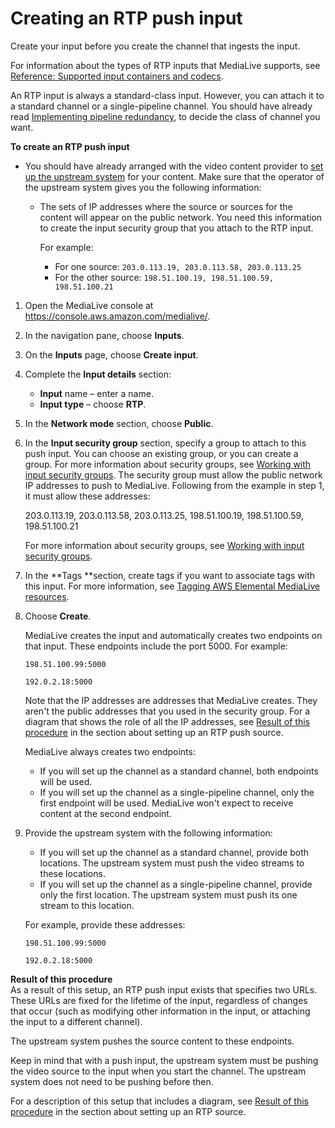 # Creating an RTP push input<a name="input-create-rtp-push"></a>

Create your input before you create the channel that ingests the input\. 

For information about the types of RTP inputs that MediaLive supports, see [Reference: Supported input containers and codecs](inputs-supported-containers.md)\. 

An RTP input is always a standard\-class input\. However, you can attach it to a standard channel or a single\-pipeline channel\. You should have already read [Implementing pipeline redundancy](plan-redundancy-mode.md), to decide the class of channel you want\.

**To create an RTP push input**
+ You should have already arranged with the video content provider to [set up the upstream system](rtp-push-upstream.md) for your content\. Make sure that the operator of the upstream system gives you the following information:
  + The sets of IP addresses where the source or sources for the content will appear on the public network\. You need this information to create the input security group that you attach to the RTP input\.

    For example:
    + For one source: `203.0.113.19, 203.0.113.58, 203.0.113.25`
    + For the other source: `198.51.100.19, 198.51.100.59, 198.51.100.21`

1. Open the MediaLive console at [https://console\.aws\.amazon\.com/medialive/](https://console.aws.amazon.com/medialive/)\.

1. In the navigation pane, choose **Inputs**\.

1. On the **Inputs** page, choose **Create input**\.

1. Complete the **Input details** section:
   + **Input** name – enter a name\.
   + **Input type** – choose **RTP**\. 

1. In the **Network mode** section, choose **Public**\.

1. In the **Input security group** section, specify a group to attach to this push input\. You can choose an existing group, or you can create a group\. For more information about security groups, see [Working with input security groups](working-with-input-security-groups.md)\. The security group must allow the public network IP addresses to push to MediaLive\. Following from the example in step 1, it must allow these addresses:

   203\.0\.113\.19, 203\.0\.113\.58, 203\.0\.113\.25, 198\.51\.100\.19, 198\.51\.100\.59, 198\.51\.100\.21

   For more information about security groups, see [Working with input security groups](working-with-input-security-groups.md)\. 

1. In the **Tags **section, create tags if you want to associate tags with this input\. For more information, see [Tagging AWS Elemental MediaLive resources](tagging.md)\.

1. Choose **Create**\.

   MediaLive creates the input and automatically creates two endpoints on that input\. These endpoints include the port 5000\. For example:

   `198.51.100.99:5000` 

   `192.0.2.18:5000`

   Note that the IP addresses are addresses that MediaLive creates\. They aren't the public addresses that you used in the security group\. For a diagram that shows the role of all the IP addresses, see [Result of this procedure](rtp-push-upstream.md#setup-result-rtp-push) in the section about setting up an RTP push source\.

   MediaLive always creates two endpoints: 
   + If you will set up the channel as a standard channel, both endpoints will be used\. 
   + If you will set up the channel as a single\-pipeline channel, only the first endpoint will be used\. MediaLive won't expect to receive content at the second endpoint\. 

1. Provide the upstream system with the following information:
   + If you will set up the channel as a standard channel, provide both locations\. The upstream system must push the video streams to these locations\.
   + If you will set up the channel as a single\-pipeline channel, provide only the first location\. The upstream system must push its one stream to this location\.

   For example, provide these addresses:

   `198.51.100.99:5000` 

   `192.0.2.18:5000`

**Result of this procedure**  
As a result of this setup, an RTP push input exists that specifies two URLs\. These URLs are fixed for the lifetime of the input, regardless of changes that occur \(such as modifying other information in the input, or attaching the input to a different channel\)\. 

The upstream system pushes the source content to these endpoints\.

Keep in mind that with a push input, the upstream system must be pushing the video source to the input when you start the channel\. The upstream system does not need to be pushing before then\. 

For a description of this setup that includes a diagram, see [Result of this procedure](rtp-push-upstream.md#setup-result-rtp-push) in the section about setting up an RTP source\.